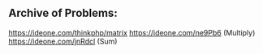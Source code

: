 ## Archive of Problems:
https://ideone.com/thinkphp/matrix
https://ideone.com/ne9Pb6 (Multiply)
https://ideone.com/jnRdcl (Sum)

